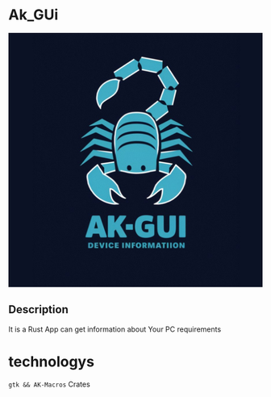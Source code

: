 # Ak_GUi
![Image description](src/IMG_٢٠٢٤٠٥١١_١٦١٩٢٢.jpg)
## Description 
It is a Rust App can get information about Your PC requirements
# technologys
`gtk && AK-Macros` Crates

